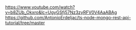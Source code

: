 https://www.youtube.com/watch?v=b8ZUb_Okxro&lc=UgyGSfj57Nz3zyRFV0V4AaABAg
https://github.com/AntonioErdeljac/ts-node-mongo-rest-api-tutorial/tree/master
